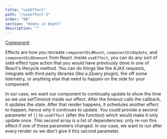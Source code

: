 ```yaml
---
title: "useEffect"
path: "/useeffect-2"
order: "9B"
section: "Hooks in Depth"
description: ""
---
```


[Component][effect]

Effects are how you recreate `componentDidMount`, `componentDidUpdate`, and `componentDidUnmount` from React. Inside `useEffect`, you can do any sort of sidd-effect type action that you would have previously done in one of React's lifecycle method. You can do things like fire AJAX requests, integrate with third party libraries (like a jQuery plugin), fire off some telemetry, or anything else that need to happen on the side for your component.

In our case, we want our component to continually update to show the time so we use setTimeout inside our effect. After the timeout calls the callback, it updates the state. After that render happens, it schedules another effect to happen, hence why it continues to update. You could provide a second parameter of `[]` to `useEffect` (after the function) which would make it only update once. This second array is a list of dependencies: only re-run this effect if one of these parameters changed. In our case, we want to run after every render so we don't give it this second parameter.

[effect]: https://codesandbox.io/s/github/btholt/react-hooks-examples/tree/master/?module=%2Fsrc%2FEffect.js
